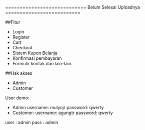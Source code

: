 ============================ Belum Selesai Uploadnya ==========================

##Fitur
- Login
- Register
- Cart
- Checkout
- Sistem Kupon Belanja
- Konfirmasi pembayaran
- Formulir kontak
dan lain-lain.

##Hak akses
- Admin
- Customer

User demo:
- Admin
username: mulyojr
password: qwerty
- Customer:
username: agungtr
password: qwerty

user : admin
pass : admin
